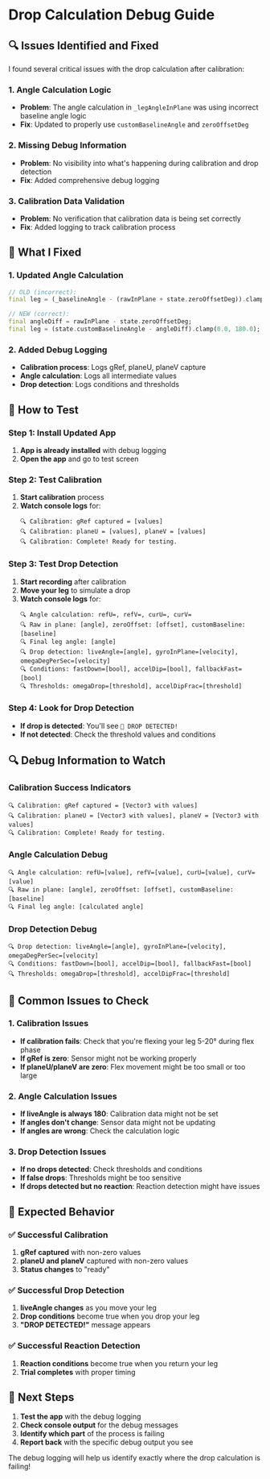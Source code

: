 # Drop Calculation Debug Guide

## 🔍 **Issues Identified and Fixed**

I found several critical issues with the drop calculation after calibration:

### **1. Angle Calculation Logic**
- **Problem**: The angle calculation in `_legAngleInPlane` was using incorrect baseline angle logic
- **Fix**: Updated to properly use `customBaselineAngle` and `zeroOffsetDeg`

### **2. Missing Debug Information**
- **Problem**: No visibility into what's happening during calibration and drop detection
- **Fix**: Added comprehensive debug logging

### **3. Calibration Data Validation**
- **Problem**: No verification that calibration data is being set correctly
- **Fix**: Added logging to track calibration process

## 🔧 **What I Fixed**

### **1. Updated Angle Calculation**
```dart
// OLD (incorrect):
final leg = (_baselineAngle - (rawInPlane + state.zeroOffsetDeg)).clamp(0.0, 180.0);

// NEW (correct):
final angleDiff = rawInPlane - state.zeroOffsetDeg;
final leg = (state.customBaselineAngle - angleDiff).clamp(0.0, 180.0);
```

### **2. Added Debug Logging**
- **Calibration process**: Logs gRef, planeU, planeV capture
- **Angle calculation**: Logs all intermediate values
- **Drop detection**: Logs conditions and thresholds

## 🚀 **How to Test**

### **Step 1: Install Updated App**
1. **App is already installed** with debug logging
2. **Open the app** and go to test screen

### **Step 2: Test Calibration**
1. **Start calibration** process
2. **Watch console logs** for:
   ```
   🔍 Calibration: gRef captured = [values]
   🔍 Calibration: planeU = [values], planeV = [values]
   🔍 Calibration: Complete! Ready for testing.
   ```

### **Step 3: Test Drop Detection**
1. **Start recording** after calibration
2. **Move your leg** to simulate a drop
3. **Watch console logs** for:
   ```
   🔍 Angle calculation: refU=, refV=, curU=, curV=
   🔍 Raw in plane: [angle], zeroOffset: [offset], customBaseline: [baseline]
   🔍 Final leg angle: [angle]
   🔍 Drop detection: liveAngle=[angle], gyroInPlane=[velocity], omegaDegPerSec=[velocity]
   🔍 Conditions: fastDown=[bool], accelDip=[bool], fallbackFast=[bool]
   🔍 Thresholds: omegaDrop=[threshold], accelDipFrac=[threshold]
   ```

### **Step 4: Look for Drop Detection**
- **If drop is detected**: You'll see `🎯 DROP DETECTED!`
- **If not detected**: Check the threshold values and conditions

## 🔍 **Debug Information to Watch**

### **Calibration Success Indicators**
```
🔍 Calibration: gRef captured = [Vector3 with values]
🔍 Calibration: planeU = [Vector3 with values], planeV = [Vector3 with values]
🔍 Calibration: Complete! Ready for testing.
```

### **Angle Calculation Debug**
```
🔍 Angle calculation: refU=[value], refV=[value], curU=[value], curV=[value]
🔍 Raw in plane: [angle], zeroOffset: [offset], customBaseline: [baseline]
🔍 Final leg angle: [calculated angle]
```

### **Drop Detection Debug**
```
🔍 Drop detection: liveAngle=[angle], gyroInPlane=[velocity], omegaDegPerSec=[velocity]
🔍 Conditions: fastDown=[bool], accelDip=[bool], fallbackFast=[bool]
🔍 Thresholds: omegaDrop=[threshold], accelDipFrac=[threshold]
```

## 🐛 **Common Issues to Check**

### **1. Calibration Issues**
- **If calibration fails**: Check that you're flexing your leg 5-20° during flex phase
- **If gRef is zero**: Sensor might not be working properly
- **If planeU/planeV are zero**: Flex movement might be too small or too large

### **2. Angle Calculation Issues**
- **If liveAngle is always 180**: Calibration data might not be set
- **If angles don't change**: Sensor data might not be updating
- **If angles are wrong**: Check the calculation logic

### **3. Drop Detection Issues**
- **If no drops detected**: Check thresholds and conditions
- **If false drops**: Thresholds might be too sensitive
- **If drops detected but no reaction**: Reaction detection might have issues

## 📱 **Expected Behavior**

### **✅ Successful Calibration**
1. **gRef captured** with non-zero values
2. **planeU and planeV** captured with non-zero values
3. **Status changes** to "ready"

### **✅ Successful Drop Detection**
1. **liveAngle changes** as you move your leg
2. **Drop conditions** become true when you drop your leg
3. **"DROP DETECTED!"** message appears

### **✅ Successful Reaction Detection**
1. **Reaction conditions** become true when you return your leg
2. **Trial completes** with proper timing

## 🔧 **Next Steps**

1. **Test the app** with the debug logging
2. **Check console output** for the debug messages
3. **Identify which part** of the process is failing
4. **Report back** with the specific debug output you see

The debug logging will help us identify exactly where the drop calculation is failing!


